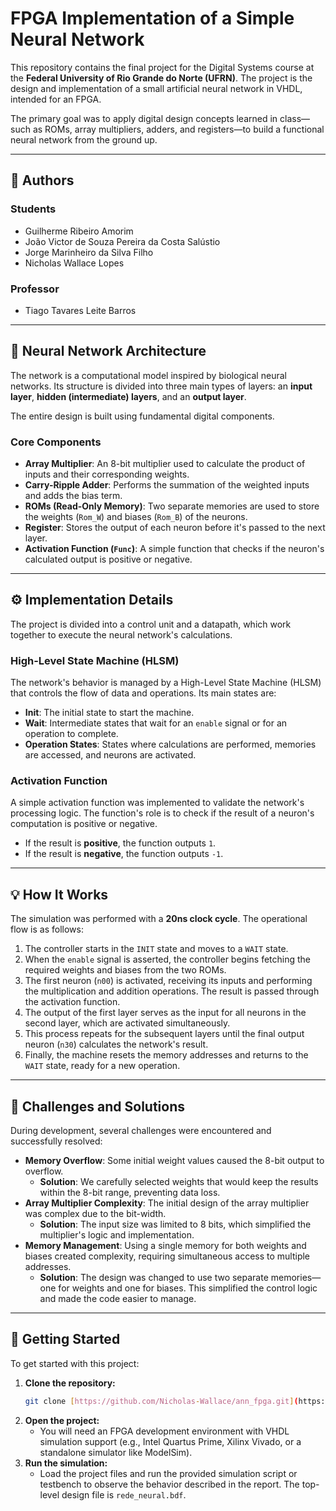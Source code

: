 # FPGA Implementation of a Simple Neural Network

This repository contains the final project for the Digital Systems course at the **Federal University of Rio Grande do Norte (UFRN)**. The project is the design and implementation of a small artificial neural network in VHDL, intended for an FPGA.

The primary goal was to apply digital design concepts learned in class—such as ROMs, array multipliers, adders, and registers—to build a functional neural network from the ground up.

---

## 👥 Authors

### Students
* Guilherme Ribeiro Amorim
* João Victor de Souza Pereira da Costa Salústio
* Jorge Marinheiro da Silva Filho
* Nicholas Wallace Lopes

### Professor
* Tiago Tavares Leite Barros

---

## 🧠 Neural Network Architecture

The network is a computational model inspired by biological neural networks. Its structure is divided into three main types of layers: an **input layer**, **hidden (intermediate) layers**, and an **output layer**.

The entire design is built using fundamental digital components.

### Core Components
* **Array Multiplier**: An 8-bit multiplier used to calculate the product of inputs and their corresponding weights.
* **Carry-Ripple Adder**: Performs the summation of the weighted inputs and adds the bias term.
* **ROMs (Read-Only Memory)**: Two separate memories are used to store the weights (`Rom_W`) and biases (`Rom_B`) of the neurons.
* **Register**: Stores the output of each neuron before it's passed to the next layer.
* **Activation Function (`Func`)**: A simple function that checks if the neuron's calculated output is positive or negative.

---

## ⚙️ Implementation Details

The project is divided into a control unit and a datapath, which work together to execute the neural network's calculations.

### High-Level State Machine (HLSM)
The network's behavior is managed by a High-Level State Machine (HLSM) that controls the flow of data and operations. Its main states are:
* **Init**: The initial state to start the machine.
* **Wait**: Intermediate states that wait for an `enable` signal or for an operation to complete.
* **Operation States**: States where calculations are performed, memories are accessed, and neurons are activated.

### Activation Function
A simple activation function was implemented to validate the network's processing logic. The function's role is to check if the result of a neuron's computation is positive or negative.
* If the result is **positive**, the function outputs `1`.
* If the result is **negative**, the function outputs `-1`.

---

## 💡 How It Works

The simulation was performed with a **20ns clock cycle**. The operational flow is as follows:

1.  The controller starts in the `INIT` state and moves to a `WAIT` state.
2.  When the `enable` signal is asserted, the controller begins fetching the required weights and biases from the two ROMs.
3.  The first neuron (`n00`) is activated, receiving its inputs and performing the multiplication and addition operations. The result is passed through the activation function.
4.  The output of the first layer serves as the input for all neurons in the second layer, which are activated simultaneously.
5.  This process repeats for the subsequent layers until the final output neuron (`n30`) calculates the network's result.
6.  Finally, the machine resets the memory addresses and returns to the `WAIT` state, ready for a new operation.

---

## 🚧 Challenges and Solutions

During development, several challenges were encountered and successfully resolved:

* **Memory Overflow**: Some initial weight values caused the 8-bit output to overflow.
    * **Solution**: We carefully selected weights that would keep the results within the 8-bit range, preventing data loss.
* **Array Multiplier Complexity**: The initial design of the array multiplier was complex due to the bit-width.
    * **Solution**: The input size was limited to 8 bits, which simplified the multiplier's logic and implementation.
* **Memory Management**: Using a single memory for both weights and biases created complexity, requiring simultaneous access to multiple addresses.
    * **Solution**: The design was changed to use two separate memories—one for weights and one for biases. This simplified the control logic and made the code easier to manage.

---

## 🚀 Getting Started

To get started with this project:

1.  **Clone the repository:**
    ```sh
    git clone [https://github.com/Nicholas-Wallace/ann_fpga.git](https://github.com/Nicholas-Wallace/ann_fpga.git)
    ```
2.  **Open the project:**
    * You will need an FPGA development environment with VHDL simulation support (e.g., Intel Quartus Prime, Xilinx Vivado, or a standalone simulator like ModelSim).
3.  **Run the simulation:**
    * Load the project files and run the provided simulation script or testbench to observe the behavior described in the report. The top-level design file is `rede_neural.bdf`.
